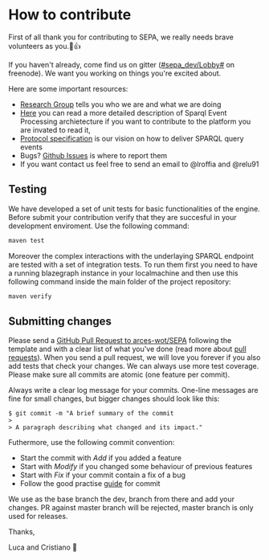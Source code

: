 # How to contribute

First of all thank you for contributing to SEPA, we really needs brave volunteers as you.🌟👍

If you haven't already, come find us on gitter ([#sepa_dev/Lobby#](irc://chat.freenode.net/opengovernment) on freenode). We want you working on things you're excited about.

Here are some important resources:

  * [Research Group](https://site.unibo.it/wot/en) tells you who we are and what we are doing
  * [Here](https://www.mdpi.com/1999-5903/10/4/36/htm) you can read a more detailed description of Sparql Event Processing archietecture if you want to contribute to the platform you are invated to read it,
  * [Protocol specification](http://mml.arces.unibo.it/TR/sparql11-subscribe.html) is our vision on how to deliver SPARQL query events
  * Bugs? [Github Issues](https://github.com/arces-wot/SEPA/issues) is where to report them
  * If you want contact us feel free to send an email to @lroffia and @relu91
  
## Testing

We have developed a set of unit tests for basic functionalities of the engine. Before submit your contribution verify that they are 
succesful in your development enviroment. Use the following command:
```bash
maven test
```
Moreover the complex interactions with the underlaying SPARQL endpoint are tested with a set of integration tests. To run them first
you need to have a running blazegraph instance in your localmachine and then use this following command inside the main folder of the project repository:
```bash
maven verify
```

## Submitting changes

Please send a [GitHub Pull Request to arces-wot/SEPA](https://github.com/arces-wot/SEPA/pull/new/dev) following the template and with a clear list of what you've done (read more about [pull requests](http://help.github.com/pull-requests/)). 
When you send a pull request, we will love you forever if you also add tests that check your changes. 
We can always use more test coverage. 
Please make sure all commits are atomic (one feature per commit).

Always write a clear log message for your commits. One-line messages are fine for small changes, but bigger changes should look like this:

    $ git commit -m "A brief summary of the commit
    > 
    > A paragraph describing what changed and its impact."

Futhermore, use the following commit convention:
 * Start the commit with *Add* if you added a feature
 * Start with *Modify* if you changed some behaviour of previous features
 * Start with *Fix* if your commit contain a fix of a bug
 * Follow the good practise [guide](https://github.com/RomuloOliveira/commit-messages-guide) for commit
    
We use as the base branch the dev, branch from there and add your changes. PR against master branch will be rejected, master branch is only used for releases.

Thanks,

Luca and Cristiano 🙌
